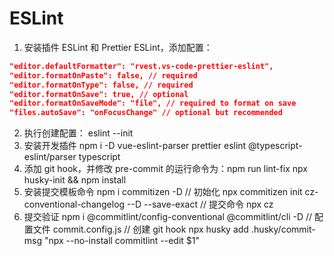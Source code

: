 # ESLint

1. 安装插件 ESLint 和 Prettier ESLint，添加配置：

```json
"editor.defaultFormatter": "rvest.vs-code-prettier-eslint",
"editor.formatOnPaste": false, // required
"editor.formatOnType": false, // required
"editor.formatOnSave": true, // optional
"editor.formatOnSaveMode": "file", // required to format on save
"files.autoSave": "onFocusChange" // optional but recommended
```

2. 执行创建配置：
   eslint --init
3. 安装开发插件
   npm i -D vue-eslint-parser prettier eslint @typescript-eslint/parser typescript
4. 添加 git hook，并修改 pre-commit 的运行命令为：npm run lint-fix
   npx husky-init && npm install
5. 安装提交模板命令
   npm i commitizen -D
   // 初始化
   npx commitizen init cz-conventional-changelog --D --save-exact
   // 提交命令
   npx cz
6. 提交验证
   npm i @commitlint/config-conventional @commitlint/cli -D
   // 配置文件
   commit.config.js
   // 创建 git hook
   npx husky add .husky/commit-msg "npx --no-install commitlint --edit $1"
